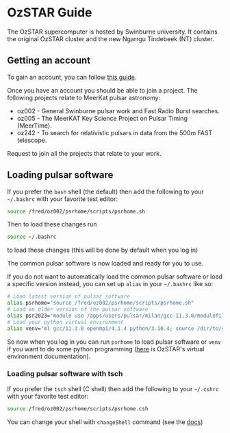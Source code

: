 # OzSTAR Guide

The OzSTAR supercomputer is hosted by Swinburne university.
It contains the original OzSTAR cluster and the new Ngarrgu Tindebeek (NT) cluster.

## Getting an account

To gain an account, you can follow [this guide](https://supercomputing.swin.edu.au/docs/1-getting_started/Accounts.html).

Once you have an account you should be able to join a project.
The following projects relate to MeerKat pulsar astronomy:

 - oz002 - General Swinburne pulsar work and Fast Radio Burst searches.
 - oz005 - The MeerKAT Key Science Project on Pulsar Timing (MeerTime).
 - oz242 - To search for relativistic pulsars in data from the 500m FAST telescope.

Request to join all the projects that relate to your work.


## Loading pulsar software

If you prefer the `bash` shell (the default) then add the following to your `~/.bashrc` with your favorite test editor:
```bash
source /fred/oz002/psrhome/scripts/psrhome.sh
```

Then to load these changes run
```bash
source ~/.bashrc
```
to load these changes (this will be done by default when you log in)

The common pulsar software is now loaded and ready for you to use.

If you do not want to automatically load the common pulsar software or load a specific version instead, you can set up `alias` in your `~/.bashrc` like so:

```bash
# Load latest version of pulsar software
alias psrhome="source /fred/oz002/psrhome/scripts/psrhome.sh"
# Load an older version of the pulsar software
alias psr2023="module use /apps/users/pulsar/milan/gcc-11.3.0/modulefiles; module load psrhome/2023-05"
# Load your python virtual environment
alias venv="ml gcc/11.3.0 openmpi/4.1.4 python/3.10.4; source /dir/to/your/venv/bin/activate"
```
So now when you log in you can run `psrhome` to load pulsar software or `venv` if you want to do some python programming ([here](https://supercomputing.swin.edu.au/docs/2-ozstar/Python.html) is OzSTAR's virtual environment documentation).

### Loading pulsar software with tsch

If you prefer the `tsch` shell (C shell) then add the following to your `~/.cshrc` with your favorite test editor:
```bash
source /fred/oz002/psrhome/scripts/psrhome.csh
```

You can change your shell with `changeShell` command (see the [docs](https://supercomputing.swin.edu.au/docs/1-getting_started/FAQ.html?highlight=shell#how-can-i-change-my-login-shell))

